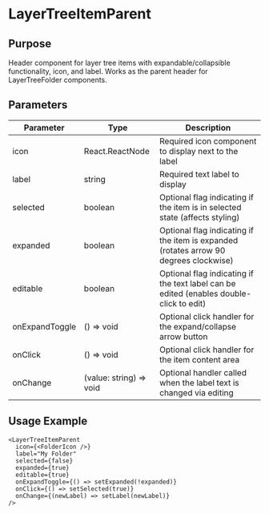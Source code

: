 # LayerTreeItemParent

## Purpose
Header component for layer tree items with expandable/collapsible functionality, icon, and label. Works as the parent header for LayerTreeFolder components.

## Parameters

| Parameter | Type | Description |
|-----------|------|-------------|
| icon | React.ReactNode | Required icon component to display next to the label |
| label | string | Required text label to display |
| selected | boolean | Optional flag indicating if the item is in selected state (affects styling) |
| expanded | boolean | Optional flag indicating if the item is expanded (rotates arrow 90 degrees clockwise) |
| editable | boolean | Optional flag indicating if the text label can be edited (enables double-click to edit) |
| onExpandToggle | () => void | Optional click handler for the expand/collapse arrow button |
| onClick | () => void | Optional click handler for the item content area |
| onChange | (value: string) => void | Optional handler called when the label text is changed via editing |

## Usage Example
```tsx
<LayerTreeItemParent
  icon={<FolderIcon />}
  label="My Folder"
  selected={false}
  expanded={true}
  editable={true}
  onExpandToggle={() => setExpanded(!expanded)}
  onClick={() => setSelected(true)}
  onChange={(newLabel) => setLabel(newLabel)}
/>
```